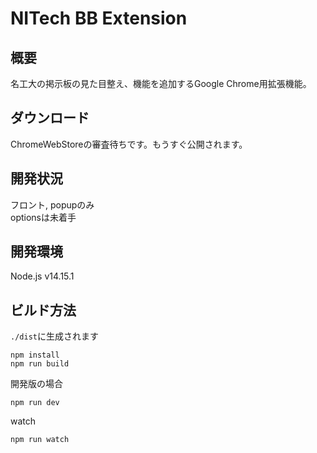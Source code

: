 # NITech BB Extension

## 概要

名工大の掲示板の見た目整え、機能を追加するGoogle Chrome用拡張機能。

## ダウンロード
ChromeWebStoreの審査待ちです。もうすぐ公開されます。

## 開発状況
フロント, popupのみ  
optionsは未着手

## 開発環境

Node.js v14.15.1

## ビルド方法

`./dist`に生成されます

```
npm install
npm run build
```

開発版の場合

```
npm run dev
```

watch

```
npm run watch
```
